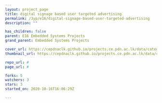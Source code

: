 ```yaml
---
layout: project_page
title: digital signage based user targeted advertising
permalink: /3yp/e16/digital-signage-based-user-targeted-advertising
description: ""

has_children: false
parent: E16 Embedded Systems Projects
grand_parent: Embedded Systems Projects

cover_url: https://cepdnaclk.github.io/projects.ce.pdn.ac.lk/data/categories/3yp/cover_page.jpg
thumbnail_url: https://cepdnaclk.github.io/projects.ce.pdn.ac.lk/data/categories/3yp/thumbnail.jpg

repo_url: #
page_url: #

forks: 5
watchers: 3
stars: 3
started_on: 2020-10-16T16:06:29Z

---
```

    